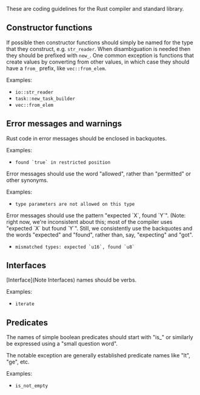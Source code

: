 These are coding guidelines for the Rust compiler and standard library.

## Constructor functions

If possible then constructor functions should simply be named for the type that they construct, e.g. `str_reader`. When disambiguation is needed then they should be prefixed with `new_`. One common exception is functions that create values by converting from other values, in which case they should have a `from_` prefix, like `vec::from_elem`.

Examples:

* `io::str_reader`
* `task::new_task_builder`
* `vec::from_elem`

## Error messages and warnings

Rust code in error messages should be enclosed in backquotes.

Examples:

* ```found `true` in restricted position```

Error messages should use the word "allowed", rather than "permitted" or other synonyms.

Examples:

* ```type parameters are not allowed on this type```

Error messages should use the pattern "expected \`X\`, found \`Y\`".  (Note: right now, we're inconsistent about this; most of the compiler uses "expected \`X\` but found \`Y\`".  Still, we consistently use the backquotes and the words "expected" and "found", rather than, say, "expecting" and "got".

* ```mismatched types: expected `u16`, found `u8` ```

## Interfaces

[Interface](Note Interfaces) names should be verbs.

Examples:

* ```iterate```

## Predicates

The names of simple boolean predicates should start with "is_" or similarly be expressed using a "small question word".

The notable exception are generally established predicate names like "lt", "ge", etc.

Examples:

* ```is_not_empty```